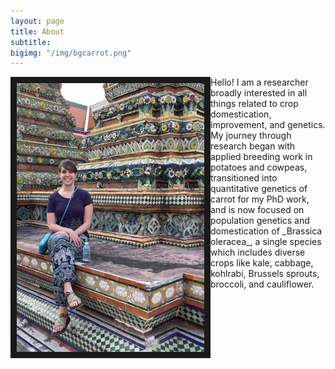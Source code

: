 ```yaml
---
layout: page
title: About
subtitle:
bigimg: "/img/bgcarrot.png"
---
```


<img style="float: left;" src="/img/thailand.jpg" width="300" border=10px>  
<p align=left>
Hello! I am a researcher broadly interested in all things related to crop domestication, improvement, and genetics. My journey through research began with applied breeding work in potatoes and cowpeas, transitioned into quantitative genetics of carrot for my PhD work, and is now focused on population genetics and domestication of _Brassica oleracea_, a single species which includes diverse crops like kale, cabbage, kohlrabi, Brussels sprouts, broccoli, and cauliflower. 
</p>
